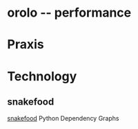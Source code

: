 orolo -- performance
====================

# Praxis

# Technology

## snakefood
[snakefood](http://furius.ca/snakefood/)
Python Dependency Graphs